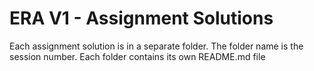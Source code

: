 # ERA V1 - Assignment Solutions
Each assignment solution is in a separate folder. 
The folder name is the session number. 
Each folder contains its own README.md file
